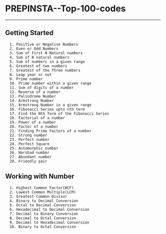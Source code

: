 # PREPINSTA--Top-100-codes
--------------------------------------
## Getting Started
      1. Positive or Negative Numbers
      2. Even or Odd Numbers
      3. Sum of First N Natural numbers
      4. Sum of N natural numbers
      5. Sum of numbers in a given range
      6. Greatest of two numbers
      7. Greatest of the Three numbers
      8. Leap year or not
      9. Prime number
      10. Prime number within a given range
      11. Sum of digits of a number
      12. Reverse of a number
      13. Palindrome Number
      14. Armstrong Number
      15. Armstrong Number in a given range
      16. Fibonacci Series upto nth term
      17. Find the Nth Term of the Fibonacci Series
      18. Factorial of a number
      19. Power of a number
      20. Factor of a number
      21. Finding Prime Factors of a number
      22. Strong number
      23. Perfect number
      24. Perfect Square
      25. Automorphic number
      26. Harshad number
      27. Abundant number
      28. Friendly pair
      
## Working with Number
      1. Highest Common Factor(HCF)
      2. Lowest Common Multiple(LCM)
      3. Greatest Common Divisor
      4. Binary to Decimal Conversion
      5. Octal to Decimal Conversion
      6. Hexadecimal to Decimal Conversion
      7. Decimal to Binary Conversion
      8. Decimal to Octal Conversion
      9. Decimal to Hexadecimal Conversion
      10. Binary to Octal Conversion
